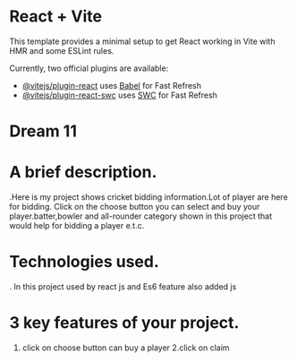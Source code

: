 # React + Vite

This template provides a minimal setup to get React working in Vite with HMR and some ESLint rules.

Currently, two official plugins are available:

- [@vitejs/plugin-react](https://github.com/vitejs/vite-plugin-react/blob/main/packages/plugin-react/README.md) uses [Babel](https://babeljs.io/) for Fast Refresh
- [@vitejs/plugin-react-swc](https://github.com/vitejs/vite-plugin-react-swc) uses [SWC](https://swc.rs/) for Fast Refresh


# Dream 11

# A brief description. 

 .Here is my project shows cricket bidding information.Lot of player are here for bidding. Click on the choose button you can select and buy your player.batter,bowler and all-rounder category shown in this project that would help for bidding a player e.t.c.

# Technologies used.

 . In this project used by react js and Es6 feature also added js

 # 3 key features of your project.
 1. click on choose button can buy a player
 2.click on claim 



